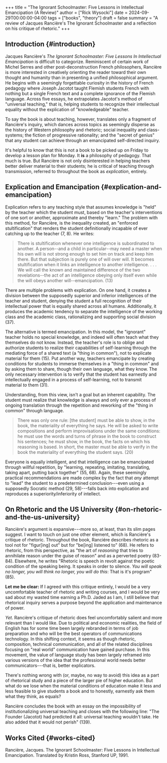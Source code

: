 +++
title = "The Ignorant Schoolmaster: Five Lessons in Intellectual Emancipation (A Review)"
author = ["Rick Wysocki"]
date = 2024-09-29T00:00:00-04:00
tags = ["books", "theory"]
draft = false
summary = "A review of Jacques Rancière's The Ignorant Schoolmaster and a reflection on his critique of rhetoric."
+++

## Introduction {#introduction}

Jacques Rancière's _The Ignorant Schoolmaster: Five Lessons In
Intellectual Emancipation_ is difficult to categorize. Reminiscent of
certain work of Michel Serres and other post-deconstruction French
philosophers, Rancière is more interested in creatively orienting the
reader toward their own thought and humanity than in presenting a
unified philosophical argument. He begins with a seemingly forgettable
curiosity in the history of French pedagogy where Joseph Jacotot taught
Flemish students French with nothing but a single French text and a
complete ignorance of the Flemish language. Across five essays, he
extrapolates Jacotot's method of "universal teaching," that is, helping
students to recognize their intellectual equality without the
explication of "knowledgeable" teacher.

To say the book is about teaching, however, translates only a fragment
of Rancière's inquiry, which dances across topics as seemingly disperse
as the history of Western philosophy and rhetoric; social inequality and
class-systems; the fiction of progressive rationality; and the "secret
of genius" that any student can achieve through an emancipated
self-directed inquiry.

It's helpful to know that this is not a book to be picked up on Friday
to develop a lesson plan for Monday. It **is** a philosophy of pedagogy.
That much is true. But Rancière is not only disinterested in helping
teachers better deliver material to their students; he is critical of
teaching through transmission, referred to throughout the book as
_explication_, entirely.


## Explication and Emancipation {#explication-and-emancipation}

Explication refers to any teaching style that assumes knowledge is
"held" by the teacher which the student must, based on the teacher's
interventions of one sort or another, approximate and thereby "learn."
The problem with this method, for Rancière, is the inequality created,
an "enforced stultification" that renders the student definitionally
incapable of ever catching up to the teacher (7, 8). He writes:

> There is stultification whenever one intelligence is subordinated to
> another. A person--and a child in particular--may need a master when
> his own will is not strong enough to set him on track and keep him
> there. But that subjection is purely one of will over will. It becomes
> stultification when it links an intelligence to another
> intelligence. . . . We will call the known and maintained difference
> of the two revelations--the act of an intelligence obeying only itself
> even while the will obeys another will--emancipation. (13)

There are multiple problems with explication. On one hand, it creates a
division between the supposedly superior and inferior intelligences of
the teacher and student, denying the student a full recognition of their
intellectual power that is equally shared across all humans.
Additionally, it produces the academic tendency to separate the
intelligence of the working class and the academic class, rationalizing
and supporting social division (37).

The alternative is termed emancipation. In this model, the "ignorant"
teacher holds no special knowledge, and indeed will often teach what
they themselves do not know. Instead, the teacher's role is to oblige
and authorize students to realize their capabilities of self-learning
through the mediating force of a shared text (a "thing in common"), not
to explicate material for them (15). Put another way, teachers
emancipate by creating conditions for students to immerse themselves in
a "thing in common" and by asking them to share, though their own
language, what they know. The only necessary intervention is to verify
that the student has earnestly and intellectually engaged in a process
of self-learning, not to transmit material _to_ them (31).

Understanding, from this view, isn't a goal but an inherent capability.
The student must realize that knowledge is always and only ever a
process of ongoing translation through the repetition and reworking of
the "thing in common" through language.

> There was only one rule: [the student] must be able to show, in the
> book, the materiality of everything he says. He will be asked to write
> compositions and perform improvisations under the same conditions: he
> must use the words and turns of phrase in the book to construct his
> sentences; he must show, in the book, the facts on which his reasoning
> is based. In short, the master must be able to verify in the book the
> materiality of everything the student says. (20)

Everyone is equally intelligent, and that intelligence can be
emancipated through willful repetition, by "learning, repeating,
imitating, translating, taking apart, putting back together" (55, 68).
Again, these seemingly practical recommendations are made complex by the
fact that _any_ attempt to "lead" the student to a predetermined
conclusion---even using a supposedly Socratic method (29, 58)---falls
back into explication and reproduces a superiority/inferiority of
intellect.


## On Rhetoric and the US University {#on-rhetoric-and-the-us-university}

Rancière's argument is expansive---more so, at least, than its slim
pages suggest. I want to touch on just one other element, which is
Rancière's critique of rhetoric. Throughout the book, Ranciére describes
rhetoric as a tool not for "figur[ing] out" but for "be[ing] listened
to" (68). He refers to rhetoric, from this perspective, as "the art
of _reasoning_ that tries to annihilate reason under the guise of
reason" and as a perverted poetry (83-84). Elsewhere, he writes
"Rhetoric is speech in revolt against the poetic condition of the
speaking being. It speaks in order to silence. _You will speak no
longer, you will think no longer, you will do this_: That is it's
program" (85).

**Let me be clear:** If I agreed with this critique entirely, I would be a
very uncomfortable teacher of rhetoric and writing courses, and I would
be very sad about my wasted time earning a Ph.D. Jaded as I am, I still
believe that rhetorical inquiry serves a purpose beyond the application
and maintenance of power.

_Yet_. Rancière's critique of rhetoric does feel uncomfortably salient
and more relevant than I would like. Due to political and economic
realities, the field of English has for some time been largely rebranded
in terms of job preparation and who will be the best operators of
communications technology. In this shifting context, it seems as though
rhetoric, composition, technical communication, and all of the related
disciplines focusing on "real world" communication have gained purchase.
In this movement, the value of language study has been largely reframed
into various versions of the idea that the professional world needs
better communicators---that is, better explicators.

There's nothing wrong with (or, maybe, no way to avoid) this idea as a
part of rhetorical study and a piece of the larger pie of higher
education. But what do we lose when the material conditions of education
make it less and less feasible to give students a book and to honestly,
earnestly ask them what they think, as equals?

Rancière concludes the book with an essay on the impossibility of
institutionalizing universal teaching and closes with the following
line: "The Founder (Jacotot) had predicted it all: universal teaching
wouldn't take. He also added that it would not perish" (139).


## Works Cited {#works-cited}

Rancière, Jacques. The Ignorant Schoolmaster: Five Lessons in
Intellectual Emancipation. Translated by Kristin Ross, Stanford
UP, 1991.
